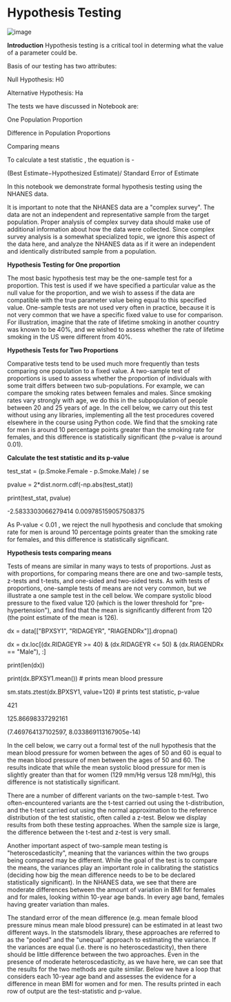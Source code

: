 # Hypothesis Testing

![image](https://github.com/tanumalik12/Hypothesis/assets/128899444/5001c26a-815b-4516-bc6a-62ce694df76f)

**Introduction**
Hypothesis testing is a critical tool in determing what the value of a parameter could be.

Basis of our testing has two attributes:
  
Null Hypothesis: H0

Alternative Hypothesis: Ha

The tests we have discussed in Notebook are:

One Population Proportion

Difference in Population Proportions

Comparing means

To calculate a test statistic , the equation is -

(Best Estimate−Hypothesized Estimate)/ Standard Error of Estimate

In this notebook we demonstrate formal hypothesis testing using the NHANES data.

It is important to note that the NHANES data are a "complex survey". The data are not an independent and representative sample from the target population. Proper analysis of complex survey data should make use of additional information about how the data were collected. Since complex survey analysis is a somewhat specialized topic, we ignore this aspect of the data here, and analyze the NHANES data as if it were an independent and identically distributed sample from a population.

**Hypothesis Testing for One proportion**

The most basic hypothesis test may be the one-sample test for a proportion. This test is used if we have specified a particular value as the null value for the proportion, and we wish to assess if the data are compatible with the true parameter value being equal to this specified value. One-sample tests are not used very often in practice, because it is not very common that we have a specific fixed value to use for comparison. For illustration, imagine that the rate of lifetime smoking in another country was known to be 40%, and we wished to assess whether the rate of lifetime smoking in the US were different from 40%.

**Hypothesis Tests for Two Proportions**

Comparative tests tend to be used much more frequently than tests comparing one population to a fixed value. A two-sample test of proportions is used to assess whether the proportion of individuals with some trait differs between two sub-populations. For example, we can compare the smoking rates between females and males. Since smoking rates vary strongly with age, we do this in the subpopulation of people between 20 and 25 years of age. In the cell below, we carry out this test without using any libraries, implementing all the test procedures covered elsewhere in the course using Python code. We find that the smoking rate for men is around 10 percentage points greater than the smoking rate for females, and this difference is statistically significant (the p-value is around 0.01).

**Calculate the test statistic and its p-value**


test_stat = (p.Smoke.Female - p.Smoke.Male) / se

pvalue = 2*dist.norm.cdf(-np.abs(test_stat))

print(test_stat, pvalue)

-2.5833303066279414 0.009785159057508375

As P-value < 0.01 , we reject the null hypothesis and conclude that smoking rate for men is around 10 percentage points greater than the smoking rate for females, and this difference is statistically significant.

**Hypothesis tests comparing means**

Tests of means are similar in many ways to tests of proportions. Just as with proportions, for comparing means there are one and two-sample tests, z-tests and t-tests, and one-sided and two-sided tests. As with tests of proportions, one-sample tests of means are not very common, but we illustrate a one sample test in the cell below. We compare systolic blood pressure to the fixed value 120 (which is the lower threshold for "pre-hypertension"), and find that the mean is significantly different from 120 (the point estimate of the mean is 126).


dx = data[["BPXSY1", "RIDAGEYR", "RIAGENDRx"]].dropna()

dx = dx.loc[(dx.RIDAGEYR >= 40) & (dx.RIDAGEYR <= 50) & (dx.RIAGENDRx == "Male"), :]

print(len(dx))

print(dx.BPXSY1.mean()) # prints mean blood pressure

sm.stats.ztest(dx.BPXSY1, value=120)  # prints test statistic, p-value

421

125.86698337292161

(7.469764137102597, 8.033869113167905e-14)

In the cell below, we carry out a formal test of the null hypothesis that the mean blood pressure for women between the ages of 50 and 60 is equal to the mean blood pressure of men between the ages of 50 and 60. The results indicate that while the mean systolic blood pressure for men is slightly greater than that for women (129 mm/Hg versus 128 mm/Hg), this difference is not statistically significant.

There are a number of different variants on the two-sample t-test. Two often-encountered variants are the t-test carried out using the t-distribution, and the t-test carried out using the normal approximation to the reference distribution of the test statistic, often called a z-test. Below we display results from both these testing approaches. When the sample size is large, the difference between the t-test and z-test is very small.


Another important aspect of two-sample mean testing is "heteroscedasticity", meaning that the variances within the two groups being compared may be different. While the goal of the test is to compare the means, the variances play an important role in calibrating the statistics (deciding how big the mean difference needs to be to be declared statistically significant). In the NHANES data, we see that there are moderate differences between the amount of variation in BMI for females and for males, looking within 10-year age bands. In every age band, females having greater variation than males.

The standard error of the mean difference (e.g. mean female blood pressure minus mean male blood pressure) can be estimated in at least two different ways. In the statsmodels library, these approaches are referred to as the "pooled" and the "unequal" approach to estimating the variance. If the variances are equal (i.e. there is no heteroscedasticity), then there should be little difference between the two approaches. Even in the presence of moderate heteroscedasticity, as we have here, we can see that the results for the two methods are quite similar. Below we have a loop that considers each 10-year age band and assesses the evidence for a difference in mean BMI for women and for men. The results printed in each row of output are the test-statistic and p-value.
